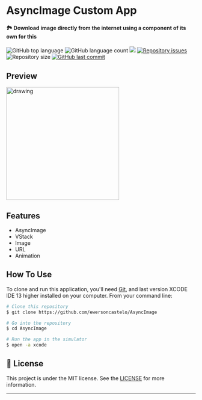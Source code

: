 <h1 align="left">
    AsyncImage Custom App
</h1>

<h4 align="left">
  🏞 Download image directly from the internet using a component of its own for this
</h4>

<p align="left">
<img alt="GitHub top language" src="https://img.shields.io/github/languages/top/ewersoncastelo/AsyncImage.svg">
  <img alt="GitHub language count" src="https://img.shields.io/github/languages/count/ewersoncastelo/AsyncImage.svg">
  <a href="https://www.codacy.com/manual/ewersoncastelo/AsyncImage?utm_source=github.com&amp;utm_medium=referral&amp;utm_content=ewersoncastelo/AsyncImage&amp;utm_campaign=Badge_Grade"><img src="https://api.codacy.com/project/badge/Grade/5b820f81af4545279cbfe587545c0643"/></a>
<a href="https://github.com/ewersoncastelo/AsyncImage/issues">
    <img alt="Repository issues" src="https://img.shields.io/github/issues/ewersoncastelo/AsyncImage.svg">
  </a>
    <img alt="Repository size" src="https://img.shields.io/github/repo-size/ewersoncastelo/AsyncImage.svg">
  <a href="https://github.com/ewersoncastelo/AsyncImage/commits/master">
    <img alt="GitHub last commit" src="https://img.shields.io/github/last-commit/ewersoncastelo/AsyncImage.svg">
  </a>
</p>

## Preview

<img src="asyncimage.gif" alt="drawing" width="300"/>


## Features

-   AsyncImage
-   VStack
-   Image
-   URL
-   Animation

## How To Use

To clone and run this application, you'll need [Git](https://git-scm.com), and last version XCODE IDE 13 higher installed on your computer. From your command line:

```bash
# Clone this repository
$ git clone https://github.com/ewersoncastelo/AsyncImage

# Go into the repository
$ cd AsyncImage

# Run the app in the simulator
$ open -a xcode
```

## :memo: License
This project is under the MIT license. See the [LICENSE](https://github.com/ewersoncastelo/AsyncImage/blob/master/LICENSE) for more information.

---

[vc]: https://developer.apple.com/documentation/xcode_release_notes/xcode_11_release_notes
